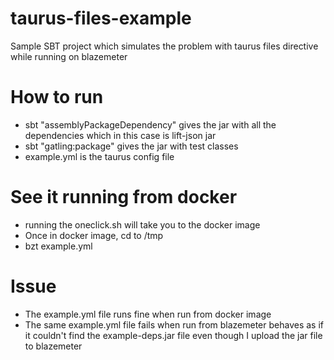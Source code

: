# taurus-files-example
Sample SBT project which simulates the problem with taurus files directive while running on blazemeter

# How to run
* sbt "assemblyPackageDependency" gives the jar with all the dependencies which in this case is lift-json jar
* sbt "gatling:package" gives the jar with test classes
* example.yml is the taurus config file

# See it running from docker

* running the oneclick.sh will take you to the docker image
* Once in docker image, cd to /tmp
* bzt example.yml

# Issue
* The example.yml file runs fine when run from docker image
* The same example.yml file fails when run from blazemeter behaves as if it couldn't find the example-deps.jar file even though I upload the jar file to blazemeter



